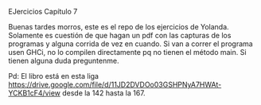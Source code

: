 EJercicios Capítulo 7

Buenas tardes morros, este es el repo de los ejercicios de Yolanda. Solamente es cuestión de que hagan un pdf con las capturas de los programas y alguna corrida de vez en cuando. Si van a correr el programa usen GHCi, no lo compilen directamente pq no tienen el método main. Si tienen alguna duda preguntenme.

Pd: El libro está en esta liga https://drive.google.com/file/d/11JD2DVDOo03GSHPNyA7HWAt-YCKB1cF4/view desde la 142 hasta la 167.